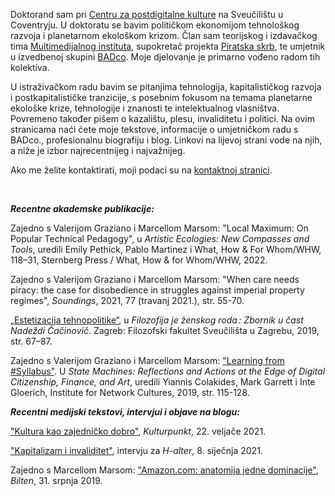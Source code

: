<!--
.. title: Dobrodošli na moje web stranice.
.. author: Tomislav Medak
.. date: 2022-03-21 19:52:05 UTC
.. description: Tomislav Medak, osobne mrežne stranice s tekstovima, umjetničkim radovima, biografijom, blogom i kontaktom.
-->

Doktorand sam pri [Centru za postdigitalne kulture](http://www.coventry.ac.uk/research/areas-of-research/postdigital-cultures/) na Sveučilištu u Coventryju. U doktoratu se bavim političkom ekonomijom tehnološkog razvoja i planetarnom ekološkom krizom. Član sam teorijskog i izdavačkog tima [Multimedijalnog instituta](http://www.mi2.hr/), supokretač projekta [Piratska skrb](https://pirate.care), te umjetnik u izvedbenoj skupini [BADco](http://badco.hr/). Moje djelovanje je primarno vođeno radom tih kolektiva.

U istraživačkom radu bavim se pitanjima tehnologija, kapitalističkog razvoja i postkapitalističke tranzicije, s posebnim fokusom na temama planetarne ekološke krize, tehnologije i znanosti te intelektualnog vlasništva. Povremeno također pišem o kazalištu, plesu, invaliditetu i politici. Na ovim stranicama naći ćete moje tekstove, informacije o umjetničkom radu s BADco., profesionalnu biografiju i blog. Linkovi na lijevoj strani vode na njih, a niže je izbor najrecentnijeg i najvažnijeg.

Ako me želite kontaktirati, moji podaci su na [kontaktnoj stranici](/en/contact/).

<br>

***Recentne akademske publikacije:***

Zajedno s Valerijom Graziano i Marcellom Marsom: "Local Maximum: On Popular Technical Pedagogy", u *Artistic Ecologies: New Compasses and Tools*, uredili Emily Pethick, Pablo Martinez i What, How & For Whom/WHW, 118–31, Sternberg Press / What, How & for Whom/WHW, 2022.

Zajedno s Valerijom Graziano i Marcellom Marsom: "When care needs piracy: the case for disobedience in struggles against imperial property regimes", *Soundings*, 2021, 77 (travanj 2021.), str. 55-70.

[„Estetizacija tehnopolitike“](http://library.memoryoftheworld.org/#/book/369db1a9-d6f7-4d7e-8c92-0b4f4c37682c), u *Filozofija je ženskog roda : Zbornik u čast Nadeždi Čačinovič*. Zagreb: Filozofski fakultet Sveučilišta u Zagrebu, 2019, str. 67–87.

Zajedno s Valerijom Graziano i Marcellom Marsom: ["Learning from #Syllabus"](https://issuu.com/instituteofnetworkcultures/docs/statemachines_v14_zondermarks/115). U *State Machines: Reflections and Actions at the Edge of Digital Citizenship, Finance, and Art*, uredili Yiannis Colakides, Mark Garrett i Inte Gloerich, Institute for Network Cultures, 2019, str. 115-128.

***Recentni medijski tekstovi, intervjui i objave na blogu:***

["Kultura kao zajedničko dobro"](https://www.kulturpunkt.hr/content/kultura-kao-zajednicko-dobro-0), *Kulturpunkt*, 22. veljače 2021.

["Kapitalizam i invaliditet"](/posts/invaliditet/), intervju za *H-alter*, 8. siječnja 2021.

Zajedno s Marcellom Marsom: ["Amazon.com: anatomija jedne dominacije"](https://www.bilten.org/?p=28562), *Bilten*, 31. srpnja 2019.
